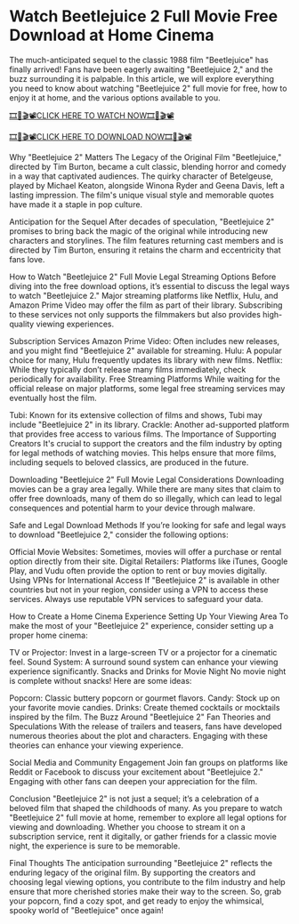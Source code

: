 # Watch Beetlejuice 2 Full Movie Free Download at Home Cinema
The much-anticipated sequel to the classic 1988 film "Beetlejuice" has finally arrived! Fans have been eagerly awaiting "Beetlejuice 2," and the buzz surrounding it is palpable. In this article, we will explore everything you need to know about watching "Beetlejuice 2" full movie for free, how to enjoy it at home, and the various options available to you.

[🎞️🎥🎬📽️CLICK HERE TO WATCH NOW🎞️🎥🎬📽️](https://cutt.ly/jeT5jc3y)

[🎞️🎥🎬📽️CLICK HERE TO DOWNLOAD NOW🎞️🎥🎬📽️](https://cutt.ly/jeT5jc3y)

Why "Beetlejuice 2" Matters
The Legacy of the Original Film
"Beetlejuice," directed by Tim Burton, became a cult classic, blending horror and comedy in a way that captivated audiences. The quirky character of Betelgeuse, played by Michael Keaton, alongside Winona Ryder and Geena Davis, left a lasting impression. The film's unique visual style and memorable quotes have made it a staple in pop culture.

Anticipation for the Sequel
After decades of speculation, "Beetlejuice 2" promises to bring back the magic of the original while introducing new characters and storylines. The film features returning cast members and is directed by Tim Burton, ensuring it retains the charm and eccentricity that fans love.

How to Watch "Beetlejuice 2" Full Movie
Legal Streaming Options
Before diving into the free download options, it’s essential to discuss the legal ways to watch "Beetlejuice 2." Major streaming platforms like Netflix, Hulu, and Amazon Prime Video may offer the film as part of their library. Subscribing to these services not only supports the filmmakers but also provides high-quality viewing experiences.

Subscription Services
Amazon Prime Video: Often includes new releases, and you might find "Beetlejuice 2" available for streaming.
Hulu: A popular choice for many, Hulu frequently updates its library with new films.
Netflix: While they typically don’t release many films immediately, check periodically for availability.
Free Streaming Platforms
While waiting for the official release on major platforms, some legal free streaming services may eventually host the film.

Tubi: Known for its extensive collection of films and shows, Tubi may include "Beetlejuice 2" in its library.
Crackle: Another ad-supported platform that provides free access to various films.
The Importance of Supporting Creators
It's crucial to support the creators and the film industry by opting for legal methods of watching movies. This helps ensure that more films, including sequels to beloved classics, are produced in the future.

Downloading "Beetlejuice 2" Full Movie
Legal Considerations
Downloading movies can be a gray area legally. While there are many sites that claim to offer free downloads, many of them do so illegally, which can lead to legal consequences and potential harm to your device through malware.

Safe and Legal Download Methods
If you’re looking for safe and legal ways to download "Beetlejuice 2," consider the following options:

Official Movie Websites: Sometimes, movies will offer a purchase or rental option directly from their site.
Digital Retailers: Platforms like iTunes, Google Play, and Vudu often provide the option to rent or buy movies digitally.
Using VPNs for International Access
If "Beetlejuice 2" is available in other countries but not in your region, consider using a VPN to access these services. Always use reputable VPN services to safeguard your data.

How to Create a Home Cinema Experience
Setting Up Your Viewing Area
To make the most of your "Beetlejuice 2" experience, consider setting up a proper home cinema:

TV or Projector: Invest in a large-screen TV or a projector for a cinematic feel.
Sound System: A surround sound system can enhance your viewing experience significantly.
Snacks and Drinks for Movie Night
No movie night is complete without snacks! Here are some ideas:

Popcorn: Classic buttery popcorn or gourmet flavors.
Candy: Stock up on your favorite movie candies.
Drinks: Create themed cocktails or mocktails inspired by the film.
The Buzz Around "Beetlejuice 2"
Fan Theories and Speculations
With the release of trailers and teasers, fans have developed numerous theories about the plot and characters. Engaging with these theories can enhance your viewing experience.

Social Media and Community Engagement
Join fan groups on platforms like Reddit or Facebook to discuss your excitement about "Beetlejuice 2." Engaging with other fans can deepen your appreciation for the film.

Conclusion
"Beetlejuice 2" is not just a sequel; it’s a celebration of a beloved film that shaped the childhoods of many. As you prepare to watch "Beetlejuice 2" full movie at home, remember to explore all legal options for viewing and downloading. Whether you choose to stream it on a subscription service, rent it digitally, or gather friends for a classic movie night, the experience is sure to be memorable.

Final Thoughts
The anticipation surrounding "Beetlejuice 2" reflects the enduring legacy of the original film. By supporting the creators and choosing legal viewing options, you contribute to the film industry and help ensure that more cherished stories make their way to the screen. So, grab your popcorn, find a cozy spot, and get ready to enjoy the whimsical, spooky world of "Beetlejuice" once again!
